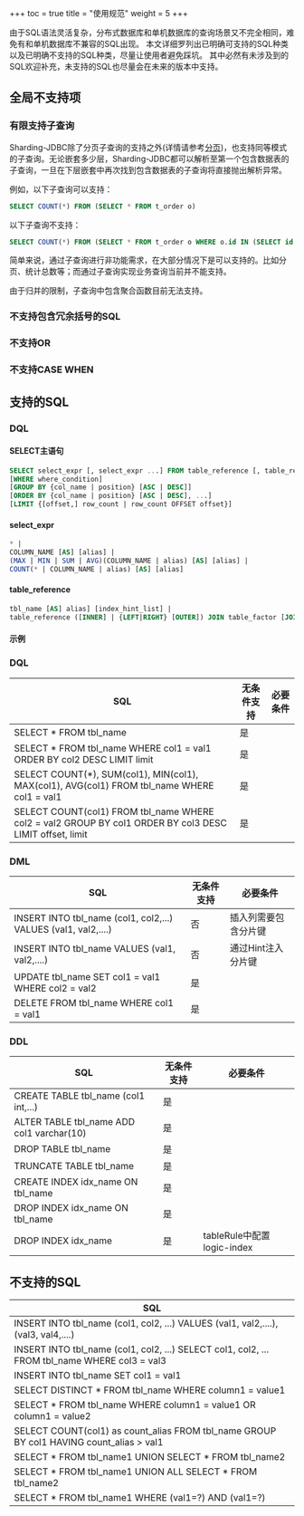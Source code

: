+++
toc = true
title = "使用规范"
weight = 5
+++

由于SQL语法灵活复杂，分布式数据库和单机数据库的查询场景又不完全相同，难免有和单机数据库不兼容的SQL出现。
本文详细罗列出已明确可支持的SQL种类以及已明确不支持的SQL种类，尽量让使用者避免踩坑。
其中必然有未涉及到的SQL欢迎补充，未支持的SQL也尽量会在未来的版本中支持。

## 全局不支持项

### 有限支持子查询
Sharding-JDBC除了分页子查询的支持之外(详情请参考[分页](/02-sharding/subquery/))，也支持同等模式的子查询。无论嵌套多少层，Sharding-JDBC都可以解析至第一个包含数据表的子查询，一旦在下层嵌套中再次找到包含数据表的子查询将直接抛出解析异常。

例如，以下子查询可以支持：

```sql
SELECT COUNT(*) FROM (SELECT * FROM t_order o)
```

以下子查询不支持：

```sql
SELECT COUNT(*) FROM (SELECT * FROM t_order o WHERE o.id IN (SELECT id FROM t_order WHERE status = ?))
```

简单来说，通过子查询进行非功能需求，在大部分情况下是可以支持的。比如分页、统计总数等；而通过子查询实现业务查询当前并不能支持。

由于归并的限制，子查询中包含聚合函数目前无法支持。

### 不支持包含冗余括号的SQL

### 不支持OR

### 不支持CASE WHEN

## 支持的SQL

### DQL

#### SELECT主语句

```sql
SELECT select_expr [, select_expr ...] FROM table_reference [, table_reference ...]
[WHERE where_condition] 
[GROUP BY {col_name | position} [ASC | DESC]] 
[ORDER BY {col_name | position} [ASC | DESC], ...] 
[LIMIT {[offset,] row_count | row_count OFFSET offset}]
```

#### select_expr

```sql
* | 
COLUMN_NAME [AS] [alias] | 
(MAX | MIN | SUM | AVG)(COLUMN_NAME | alias) [AS] [alias] | 
COUNT(* | COLUMN_NAME | alias) [AS] [alias]
```

#### table_reference

```sql
tbl_name [AS] alias] [index_hint_list] | 
table_reference ([INNER] | {LEFT|RIGHT} [OUTER]) JOIN table_factor [JOIN ON conditional_expr | USING (column_list)] | 
```

#### 示例

### DQL

| SQL                                      | 无条件支持 | 必要条件 |
| ---------------------------------------- | ----- | ---- |
| SELECT * FROM tbl_name                   | 是     |      |
| SELECT * FROM tbl_name WHERE col1 = val1 ORDER BY col2 DESC LIMIT limit | 是     |      |
| SELECT COUNT(*), SUM(col1), MIN(col1), MAX(col1), AVG(col1) FROM tbl_name WHERE col1 = val1 | 是     |      |
| SELECT COUNT(col1) FROM tbl_name WHERE col2 = val2 GROUP BY col1 ORDER BY col3 DESC LIMIT offset, limit | 是     |      |

### DML

| SQL                                      | 无条件支持 | 必要条件        |
| ---------------------------------------- | ----- | ----------- |
| INSERT INTO tbl_name (col1, col2,...) VALUES (val1, val2,....) | 否     | 插入列需要包含分片键  |
| INSERT INTO tbl_name VALUES (val1, val2,....) | 否     | 通过Hint注入分片键 |
| UPDATE tbl_name SET col1 = val1 WHERE col2 = val2 | 是     |             |
| DELETE FROM tbl_name WHERE col1 = val1   | 是     |             |

### DDL

| SQL                                      | 无条件支持 | 必要条件                    |
| ---------------------------------------- | ----- | ----------------------- |
| CREATE TABLE tbl_name (col1 int,...)     | 是     |                         |
| ALTER TABLE tbl_name ADD col1 varchar(10) | 是     |                         |
| DROP TABLE tbl_name                      | 是     |                         |
| TRUNCATE TABLE tbl_name                  | 是     |                         |
| CREATE INDEX idx_name ON tbl_name        | 是     |                         |
| DROP INDEX idx_name ON tbl_name          | 是     |                         |
| DROP INDEX idx_name                      | 是     | tableRule中配置logic-index |

## 不支持的SQL

| SQL                                      |
| ---------------------------------------- |
| INSERT INTO tbl_name (col1, col2, ...) VALUES (val1, val2,....), (val3, val4,....) |
| INSERT INTO tbl_name (col1, col2, ...) SELECT col1, col2, ... FROM tbl_name WHERE col3 = val3 |
| INSERT INTO tbl_name SET col1 = val1     |
| SELECT DISTINCT * FROM tbl_name WHERE column1 = value1 |
| SELECT * FROM tbl_name WHERE column1 = value1 OR column1 = value2 |
| SELECT COUNT(col1) as count_alias FROM tbl_name GROUP BY col1 HAVING count_alias > val1 |
| SELECT * FROM tbl_name1 UNION SELECT * FROM tbl_name2 |
| SELECT * FROM tbl_name1 UNION ALL SELECT * FROM tbl_name2 |
| SELECT * FROM tbl_name1 WHERE (val1=?) AND (val1=?) |
